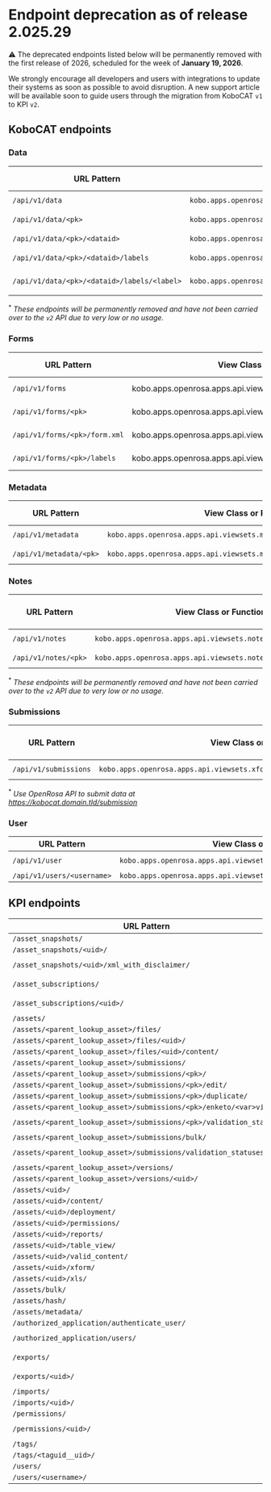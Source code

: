 # Endpoint deprecation as of release 2.025.29

⚠️ The deprecated endpoints listed below will be permanently removed with the first release of 2026, scheduled for the week of **January 19, 2026**.

We strongly encourage all developers and users with integrations to update their systems as soon as possible to avoid disruption.
A new support article will be available soon to guide users through the migration from KoboCAT `v1` to KPI `v2`.

## KoboCAT endpoints

### Data

URL Pattern | View Class or Function                                           | View Name | Equivalent KPI `v2` Endpoint
-- |------------------------------------------------------------------| -- | --
`/api/v1/data` | `kobo.apps.openrosa.apps.api.viewsets.data_viewset.DataViewSet` | `data-list` | `/api/v2/assets/`
`/api/v1/data/<pk>` | `kobo.apps.openrosa.apps.api.viewsets.data_viewset.DataViewSet` | `data-list` | `/api/v2/assets/<parent_lookup_asset>/data/`
`/api/v1/data/<pk>/<dataid>` | `kobo.apps.openrosa.apps.api.viewsets.data_viewset.DataViewSet` | `data-detail` | `/api/v2/assets/<parent_lookup_asset>/data/<pk>/`
`/api/v1/data/<pk>/<dataid>/labels` | `kobo.apps.openrosa.apps.api.viewsets.data_viewset.DataViewSet` | `data-labels` | None<sup>*</sup>
`/api/v1/data/<pk>/<dataid>/labels/<label>` | `kobo.apps.openrosa.apps.api.viewsets.data_viewset.DataViewSet` | `data-labels-extra` | None<sup>*</sup>

<sup>*</sup> _These endpoints will be permanently removed and have not been carried over to the `v2` API due to very low or no usage._

### Forms

URL Pattern | View Class or Function                                           | View Name | Equivalent KPI `v2` Endpoint
-- |------------------------------------------------------------------| -- | --
`/api/v1/forms` | 	kobo.apps.openrosa.apps.api.viewsets.xform_viewset.XFormViewSet | xform-list | `/api/v2/assets/`
`/api/v1/forms/<pk>` | kobo.apps.openrosa.apps.api.viewsets.xform_viewset.XFormViewSet  | form-detail | `/api/v2/assets/<uid>/`
`/api/v1/forms/<pk>/form.xml` | kobo.apps.openrosa.apps.api.viewsets.xform_viewset.XFormViewSet  | xform-form | `/api/v2/assets/<uid>.xml`
`/api/v1/forms/<pk>/labels` | kobo.apps.openrosa.apps.api.viewsets.xform_viewset.XFormViewSet  | xform-labels | `/api/v2/assets/<uid>/`


### Metadata

URL Pattern | View Class or Function                                           | View Name | Equivalent KPI `v2` Endpoint
-- |------------------------------------------------------------------| -- | --
`/api/v1/metadata` | `kobo.apps.openrosa.apps.api.viewsets.metadata_viewset.MetaDataViewSet` | `metadata-list` | `/api/v2/assets/<parent_lookup_asset>/files/`
`/api/v1/metadata/<pk>` | `kobo.apps.openrosa.apps.api.viewsets.metadata_viewset.MetaDataViewSet` | `metadata-detail` | `/api/v2/assets/<parent_lookup_asset>/files/<uid>/`


### Notes

URL Pattern | View Class or Function                                           | View Name | Equivalent KPI `v2` Endpoint
-- |------------------------------------------------------------------| -- | --
`/api/v1/notes` | `kobo.apps.openrosa.apps.api.viewsets.note_viewset.NoteViewSet` | `notes-list` | None<sup>*</sup>
`/api/v1/notes/<pk>` | `kobo.apps.openrosa.apps.api.viewsets.note_viewset.NoteViewSet` | `notes-detail` | None<sup>*</sup>

<sup>*</sup> _These endpoints will be permanently removed and have not been carried over to the `v2` API due to very low or no usage._

### Submissions
URL Pattern | View Class or Function                                           | View Name | Equivalent KPI `v2` Endpoint
-- |------------------------------------------------------------------| -- | --
`/api/v1/submissions` | `kobo.apps.openrosa.apps.api.viewsets.xform_submission_api.XFormSubmissionApi` | `submissions-list` | None<sup>*</sup>

<sup>*</sup> _Use OpenRosa API to submit data at https://kobocat.domain.tld/submission_

### User

URL Pattern | View Class or Function                                           | View Name | KPI `v2` endpoint
-- |------------------------------------------------------------------| -- | --
`/api/v1/user` | `kobo.apps.openrosa.apps.api.viewsets.connect_viewset.ConnectViewSet` | `userprofile-list` | `/me/`
`/api/v1/users/<username>` | `kobo.apps.openrosa.apps.api.viewsets.user.UserViewSet` | `user-detail` | `/api/v2/users/<username>/`


## KPI endpoints

URL Pattern | View Class or Function                                              | View Name | KPI `v2` endpoint
-- |---------------------------------------------------------------------| -- |----------------------------------------------------------------------
`/asset_snapshots/` | `kpi.views.v1.asset_snapshot.AssetSnapshotViewSet`                  | `assetsnapshot-list` | `/api/v2/asset_snapshots/`
`/asset_snapshots/<uid>/` | `kpi.views.v1.asset_snapshot.AssetSnapshotViewSet`                  | `assetsnapshot-detail` | `/api/v2/asset_snapshots/<uid>/`
`/asset_snapshots/<uid>/xml_with_disclaimer/` | `kpi.views.v1.asset_snapshot.AssetSnapshotViewSet`                  | `assetsnapshot-xml-with-disclaimer` | `/api/v2/asset_snapshots/<uid>/xml_with_disclaimer/`
`/asset_subscriptions/` | `kpi.views.v1.user_asset_subscription.UserAssetSubscriptionViewSet` | `userassetsubscription-list` | `/api/v2/asset_subscriptions/`
`/asset_subscriptions/<uid>/` | `kpi.views.v1.user_asset_subscription.UserAssetSubscriptionViewSet` | `userassetsubscription-detail` | `/api/v2/asset_subscriptions/<uid>/`
`/assets/` | `kpi.views.v1.asset.AssetViewSet`                                   | `asset-list` | `/api/v2/assets/`
`/assets/<parent_lookup_asset>/files/` | `kpi.views.v1.asset_file.AssetFileViewSet`                          | `asset-file-list` | `/api/v2/assets/<parent_lookup_asset>/files/`
`/assets/<parent_lookup_asset>/files/<uid>/` | `kpi.views.v1.asset_file.AssetFileViewSet`                          | `asset-file-detail` | `/api/v2/assets/<parent_lookup_asset>/files/<uid>/`
`/assets/<parent_lookup_asset>/files/<uid>/content/` | `kpi.views.v1.asset_file.AssetFileViewSet`                          | `asset-file-content` | `/api/v2/assets/<parent_lookup_asset>/files/<uid>/content/`
`/assets/<parent_lookup_asset>/submissions/` | `kpi.views.v1.submission.SubmissionViewSet`                         | `submission-list` | `/api/v2/assets/<parent_lookup_asset>/data/`
`/assets/<parent_lookup_asset>/submissions/<pk>/` | `kpi.views.v1.submission.SubmissionViewSet`                         | `submission-detail` | `/api/v2/assets/<parent_lookup_asset>/data/<pk>/`
`/assets/<parent_lookup_asset>/submissions/<pk>/edit/` | `kpi.views.v1.submission.SubmissionViewSet`                          | `submission-enketo-edit` | `/api/v2/assets/<parent_lookup_asset>/data/<pk>/enketo/edit/`
`/assets/<parent_lookup_asset>/submissions/<pk>/duplicate/` | `kpi.views.v1.submission.SubmissionViewSet`                         | `submission-duplicate` | `/api/v2/assets/<parent_lookup_asset>/data/<pk>/duplicate/`
`/assets/<parent_lookup_asset>/submissions/<pk>/enketo/<var>view/` | `kpi.views.v1.submission.SubmissionViewSet`                         | `submission-enketo-view` | `/api/v2/assets/<parent_lookup_asset>/data/<pk>/enketo/<var>view/`
`/assets/<parent_lookup_asset>/submissions/<pk>/validation_status/` | `kpi.views.v1.submission.SubmissionViewSet`                         | `submission-validation-status` | `/api/v2/assets/<parent_lookup_asset>/data/<pk>/validation_status/`
`/assets/<parent_lookup_asset>/submissions/bulk/` | `kpi.views.v1.submission.SubmissionViewSet`                         | `submission-bulk` | `/api/v2/assets/<parent_lookup_asset>/data/bulk/`
`/assets/<parent_lookup_asset>/submissions/validation_statuses/` | `kpi.views.v1.submission.SubmissionViewSet`                         | `submission-validation-statuses` | `/api/v2/assets/<parent_lookup_asset>/data/validation_statuses/`
`/assets/<parent_lookup_asset>/versions/` | `kpi.views.v1.asset_version.AssetVersionViewSet`                    | `asset-version-list` | `/api/v2/assets/<parent_lookup_asset>/versions/`
`/assets/<parent_lookup_asset>/versions/<uid>/` | `kpi.views.v1.asset_version.AssetVersionViewSet`                    | `asset-version-detail` | `/api/v2/assets/<parent_lookup_asset>/versions/<uid>/`
`/assets/<uid>/` | `kpi.views.v1.asset.AssetViewSet`                                   | `asset-detail` | `/api/v2/assets/<uid>/`
`/assets/<uid>/content/` | `kpi.views.v1.asset.AssetViewSet`                                   | `asset-content` | `/api/v2/assets/<uid>/content/`
`/assets/<uid>/deployment/` | `kpi.views.v1.asset.AssetViewSet`                                   | `asset-deployment` | `/api/v2/assets/<uid>/deployment/`
`/assets/<uid>/permissions/` | `kpi.views.v1.asset.AssetViewSet`                                   | `asset-permissions` | `/api/v2/assets/<uid>/permissions/`
`/assets/<uid>/reports/` | `kpi.views.v1.asset.AssetViewSet`                                   | `asset-reports` | `/api/v2/assets/<uid>/reports/`
`/assets/<uid>/table_view/` | `kpi.views.v1.asset.AssetViewSet`                                   | `asset-table-view` | `/api/v2/assets/<uid>/table_view/`
`/assets/<uid>/valid_content/` | `kpi.views.v1.asset.AssetViewSet`                                   | `asset-valid-content` | `/api/v2/assets/<uid>/valid_content/`
`/assets/<uid>/xform/` | `kpi.views.v1.asset.AssetViewSet`                                   | `asset-xform` | `/api/v2/assets/<uid>/xform/`
`/assets/<uid>/xls/` | `kpi.views.v1.asset.AssetViewSet`                                   | `asset-xls` | `/api/v2/assets/<uid>/xls/`
`/assets/bulk/` | `kpi.views.v1.asset.AssetViewSet`                                   | `asset-bulk` | `/api/v2/assets/bulk/`
`/assets/hash/` | `kpi.views.v1.asset.AssetViewSet`                                   | `asset-hash` | `/api/v2/assets/hash/`
`/assets/metadata/` | `kpi.views.v1.asset.AssetViewSet`                                   | `asset-metadata` | `/api/v2/assets/metadata/`
`/authorized_application/authenticate_user/` | `kpi.views.authorized_application_authenticate_user` | `authenticate_user` | `/api/v2/assets/authorized_application/authenticate_user/`
`/authorized_application/users/` | `kpi.views.v1.authorized_application_user.AuthorizedApplicationUserViewSet` | `authorized_applications-list` | `/api/v2/assets/authorized_application/users/`
`/exports/` | `kpi.views.v1.export_task.ExportTaskViewSet`                        | `submissionexporttask-list` | `/api/v2/assets/<parent_lookup_asset>/exports/`
`/exports/<uid>/` | `kpi.views.v1.export_task.ExportTaskViewSet`                        | `submissionexporttask-detail` | `/api/v2/assets/<parent_lookup_asset>/exports/<uid>/`
`/imports/` | `kpi.views.v1.import_task.ImportTaskViewSet`                        | `importtask-list` | `/api/v2/imports/`
`/imports/<uid>/` | `kpi.views.v1.import_task.ImportTaskViewSet`                        | `importtask-detail` | `/api/v2/imports/<uid>/`
`/permissions/` | `kpi.views.v1.object_permission.ObjectPermissionViewSet`            | `objectpermission-list` | `/api/v2/assets/<parent_lookup_asset>/permission-assignments/`
`/permissions/<uid>/` | `kpi.views.v1.object_permission.ObjectPermissionViewSet`            | `objectpermission-detail` | `/api/v2/assets/<parent_lookup_asset>/permission-assignments/<uid>/`
`/tags/` | `kpi.views.v1.tag.TagViewSet`                                       | `tag-list` | `/api/v2/tags/`
`/tags/<taguid__uid>/` | `kpi.views.v1.tag.TagViewSet`                                       | `tag-detail` | `/api/v2/tags/<taguid__uid>/`
`/users/` | `kpi.views.v1.user.UserViewSet`                                     | `user-kpi-list` | `/api/v2/users/`
`/users/<username>/` | `kpi.views.v1.user.UserViewSet`                                     | `user-kpi-detail` | `/api/v2/users/<username>/`
